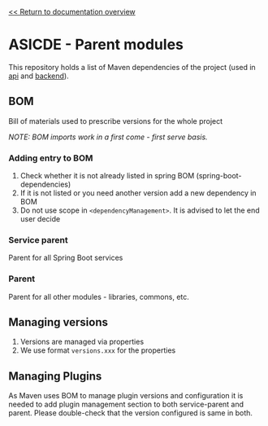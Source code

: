 [<< Return to documentation overview](README.md)

# ASICDE - Parent modules

This repository holds a list of Maven dependencies of the project (used in [api](https://github.com/ASICDE/asicde-api) and [backend](https://github.com/ASICDE/asicde-backend)).

## BOM

Bill of materials used to prescribe versions for the whole project

*NOTE: BOM imports work in a first come - first serve basis.*

### Adding entry to BOM
1. Check whether it is not already listed in spring BOM (spring-boot-dependencies)
2. If it is not listed or you need another version add a new dependency in BOM
3. Do not use scope in `<dependencyManagement>`. It is advised to let the end user decide

### Service parent
Parent for all Spring Boot services

### Parent
Parent for all other modules - libraries, commons, etc.

## Managing versions
1. Versions are managed via properties
2. We use format `versions.xxx` for the properties

## Managing Plugins
As Maven uses BOM to manage plugin versions and configuration it is needed to add plugin management section to both service-parent and parent. Please double-check that the version configured is same in both.
